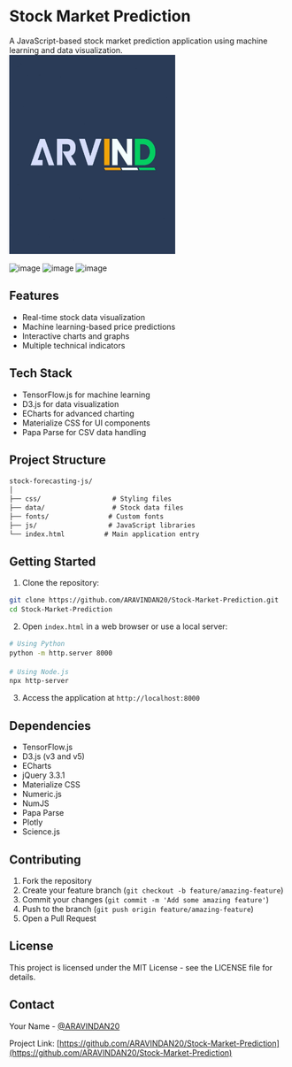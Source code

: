 # Stock Market Prediction

A JavaScript-based stock market prediction application using machine learning and data visualization.
<img src="ARAVIND%20LOGO.jpg" alt="Rachel HR Interview Bot" width="300" height="360">

![image](https://github.com/user-attachments/assets/c0059f56-0cb5-4338-a927-fca7d705caa7)
![image](https://github.com/user-attachments/assets/1194eca2-d0f0-47c9-8d50-b968b5299985)
![image](https://github.com/user-attachments/assets/08db1830-12ef-460d-8716-f6f78d13cb8a)



## Features

- Real-time stock data visualization
- Machine learning-based price predictions
- Interactive charts and graphs
- Multiple technical indicators

## Tech Stack

- TensorFlow.js for machine learning
- D3.js for data visualization
- ECharts for advanced charting
- Materialize CSS for UI components
- Papa Parse for CSV data handling

## Project Structure

```
stock-forecasting-js/
│
├── css/                  # Styling files
├── data/                 # Stock data files
├── fonts/               # Custom fonts
├── js/                  # JavaScript libraries
└── index.html          # Main application entry
```

## Getting Started

1. Clone the repository:
```bash
git clone https://github.com/ARAVINDAN20/Stock-Market-Prediction.git
cd Stock-Market-Prediction
```

2. Open `index.html` in a web browser or use a local server:
```bash
# Using Python
python -m http.server 8000

# Using Node.js
npx http-server
```

3. Access the application at `http://localhost:8000`

## Dependencies

- TensorFlow.js
- D3.js (v3 and v5)
- ECharts
- jQuery 3.3.1
- Materialize CSS
- Numeric.js
- NumJS
- Papa Parse
- Plotly
- Science.js

## Contributing

1. Fork the repository
2. Create your feature branch (`git checkout -b feature/amazing-feature`)
3. Commit your changes (`git commit -m 'Add some amazing feature'`)
4. Push to the branch (`git push origin feature/amazing-feature`)
5. Open a Pull Request

## License

This project is licensed under the MIT License - see the LICENSE file for details.

## Contact

Your Name - [@ARAVINDAN20](https://github.com/ARAVINDAN20)

Project Link: [https://github.com/ARAVINDAN20/Stock-Market-Prediction](https://github.com/ARAVINDAN20/Stock-Market-Prediction)
